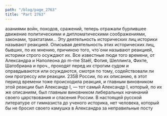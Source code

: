 ```yaml
---
path: "/blog/page_2763"
title: "Part 2763"
---
```


азаниями войн, походов, сражений, теперь отражали бурлившее движение политическими и дипломатическими соображениями, законами, трактатами...
Эту деятельность исторических лиц историки называют реакцией.
Описывая деятельность этих исторических лиц, бывших, по их мнению, причиною того, что́ они называют реакцией, историки строго осуждают их. Все известные люди того времени, от Александра и Наполеона до m-me Staël, Фотия, Шеллинга, Фихте, Шатобриана и проч., проходят перед их строгим судом и оправдываются или осуждаются, смотря по тому, содействовали ли они прогрессу или реакции.
235В России, по их описанию, в этот период времени тоже происходила реакция, и главным виновником этой реакции был Александр I, — тот самый Александр I, который, по их же описаниям, был главным виновником либеральных начинаний своего царствования и спасения России.
В настоящей русской литературе от гимназиста до ученого историка, нет человека, который бы не бросил своего камушка в Александра за неправильные посту
